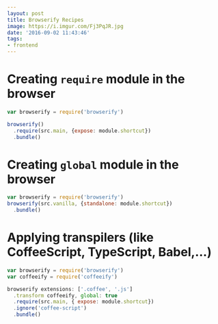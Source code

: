 ```yaml
---
layout: post
title: Browserify Recipes
image: https://i.imgur.com/Fj3PqJR.jpg
date: '2016-09-02 11:43:46'
tags:
- frontend
---
```


# Creating `require` module in the browser

```js
var browserify = require('browserify')

browserify()
  .require(src.main, {expose: module.shortcut})
  .bundle()
```

# Creating `global` module in the browser

```js
var browserify = require('browserify')
browserify(src.vanilla, {standalone: module.shortcut})
  .bundle()
```

# Applying transpilers (like CoffeeScript, TypeScript, Babel,...)

```js
var browserify = require('browserify')
var coffeeify = require('coffeeify')

browserify extensions: ['.coffee', '.js']
  .transform coffeeify, global: true
  .require(src.main, { expose: module.shortcut})
  .ignore('coffee-script')
  .bundle()
```